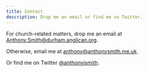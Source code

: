 ```yaml
---
title: Contact
description: Drop me an email or find me on Twitter.
---
```

For church-related matters, drop me an email at [Anthony.Smith@durham.anglican.org](mailto:Anthony.Smith@durham.anglican.org).

Otherwise, email me at [anthony@anthonysmith.me.uk](mailto:anthony@anthonysmith.me.uk).

Or find me on Twitter [@anthonyjsmith](https://twitter.com/anthonyjsmith).
